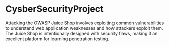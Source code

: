 # CysberSecurityProject
 Attacking the OWASP Juice Shop involves exploiting common vulnerabilities to  understand web application weaknesses and how attackers exploit them. The Juice  Shop is intentionally designed with security flaws, making it an excellent platform for  learning penetration testing.
